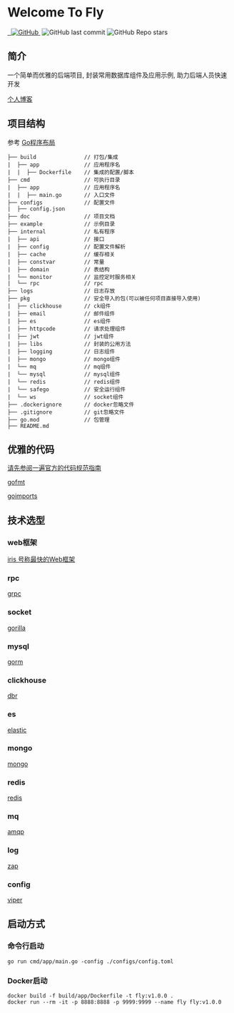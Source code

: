 # Welcome To Fly

<p>
<a href="https://www.oscs1024.com/project/shixiaofeia/fly?ref=badge_small">
    <img src="https://www.oscs1024.com/platform/badge/shixiaofeia/fly.svg?size=small" alt="">
</a>
<a href="https://github.com/shixiaofeia/fly">
    <img src="https://badgen.net/badge/Github/fly?icon=github" alt="">
</a>
<a href="https://github.com/shixiaofeia/fly/LICENSE">
    <img alt="GitHub" src="https://img.shields.io/github/license/shixiaofeia/fly?style=flat-square">
</a>
<img src="https://img.shields.io/github/go-mod/go-version/shixiaofeia/fly.svg?style=flat-square" alt="">
<img alt="GitHub last commit" src="https://img.shields.io/github/last-commit/shixiaofeia/fly?style=flat-square">
<img alt="GitHub Repo stars" src="https://img.shields.io/github/stars/shixiaofeia/fly?style=social">
</p>

## 简介

一个简单而优雅的后端项目, 封装常用数据库组件及应用示例, 助力后端人员快速开发

[个人博客](https://blog.csdn.net/ywdhzxf/)

## 项目结构

参考 [Go程序布局](https://github.com/golang-standards/project-layout/blob/master/README_zh.md)

```
├── build               // 打包/集成
|  ├── app              // 应用程序名
|  |  ├── Dockerfile    // 集成的配置/脚本
├── cmd                 // 可执行目录
|  ├── app              // 应用程序名
|  |  ├── main.go       // 入口文件
├── configs             // 配置文件
|  ├── config.json      
├── doc                 // 项目文档
├── example             // 示例目录
├── internal            // 私有程序
|  ├── api              // 接口
|  ├── config           // 配置文件解析
|  ├── cache            // 缓存相关
|  ├── constvar         // 常量
|  ├── domain           // 表结构
|  └── monitor          // 监控定时服务相关
|  └── rpc              // rpc
├── logs                // 日志存放
├── pkg                 // 安全导入的包(可以被任何项目直接导入使用)
|  ├── clickhouse       // ck组件
|  ├── email            // 邮件组件
|  ├── es               // es组件
|  ├── httpcode         // 请求处理组件
|  ├── jwt              // jwt组件
|  ├── libs             // 封装的公用方法
|  ├── logging          // 日志组件
|  ├── mongo            // mongo组件
|  └── mq               // mq组件
|  └── mysql            // mysql组件
|  └── redis            // redis组件
|  └── safego           // 安全运行组件
|  └── ws               // socket组件
├── .dockerignore       // docker忽略文件    
├── .gitignore          // git忽略文件    
├── go.mod              // 包管理    
├── README.md
```

## 优雅的代码

[请先参阅一遍官方的代码规范指南](https://github.com/golang/go/wiki/CodeReviewComments)

[gofmt](https://golang.org/cmd/gofmt/)

[goimports](https://pkg.go.dev/golang.org/x/tools/cmd/goimports)

## 技术选型

### web框架

[iris 号称最快的Web框架](https://github.com/kataras/iris)

### rpc

[grpc](https://pkg.go.dev/google.golang.org/grpc)

### socket

[gorilla](https://github.com/gorilla/websocket)

### mysql

[gorm](https://gorm.io/)

### clickhouse

[dbr](https://github.com/mailru/dbr)

### es

[elastic](https://github.com/olivere/elastic/v6)

### mongo

[mongo](https://github.com/go-mgo/mgo/tree/v2)

### redis

[redis](https://github.com/go-redis/redis)

### mq

[amqp](https://github.com/streadway/amqp)

### log

[zap](https://pkg.go.dev/go.uber.org/zap)

### config

[viper](https://github.com/spf13/viper)

## 启动方式

### 命令行启动

```
go run cmd/app/main.go -config ./configs/config.toml
```

### Docker启动

```
docker build -f build/app/Dockerfile -t fly:v1.0.0 .
docker run --rm -it -p 8888:8888 -p 9999:9999 --name fly fly:v1.0.0
```